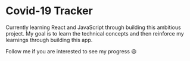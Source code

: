 # Covid-19 Tracker

Currently learning React and JavaScript through building this ambitious project. 
My goal is to learn the technical concepts and then reinforce my learnings through building this app.

Follow me if you are interested to see my progress 😃
